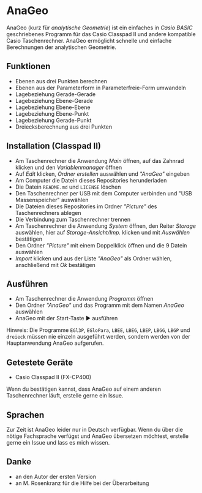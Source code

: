 AnaGeo
======
AnaGeo (kurz für *analytische Geometrie*) ist ein einfaches in *Casio BASIC* geschriebenes Programm für das Casio Classpad II und andere kompatible Casio Taschenrechner. AnaGeo ermöglicht schnelle und einfache Berechnungen der analytischen Geometrie.
## Funktionen ##
* Ebenen aus drei Punkten berechnen
* Ebenen aus der Parameterform in Parameterfreie-Form umwandeln
* Lagebeziehung Gerade-Gerade
* Lagebeziehung Ebene-Gerade
* Lagebeziehung Ebene-Ebene
* Lagebeziehung Ebene-Punkt
* Lagebeziehung Gerade-Punkt
* Dreiecksberechnung aus drei Punkten

## Installation (Classpad II) ##
* Am Taschenrechner die Anwendung *Main* öffnen, auf das Zahnrad klicken und den *Variablenmanager* öffnen
* Auf *Edit* klicken, *Ordner erstellen* auswählen und *"AnaGeo"* eingeben
* Am Computer die Datein dieses Repositories herunderladen 
* Die Datein `README.md` und `LICENSE` löschen
* Den Taschenrechner per USB mit dem Computer verbinden und "USB Massenspeicher" auswählen
* Die Dateien dieses Repositories im Ordner *"Picture"* des Taschenrechners ablegen
* Die Verbindung zum Taschenrechner trennen
* Am Taschenrechner die Anwendung *System* öffnen, den Reiter *Storage* auswählen, hier auf *Storage-Ansicht/Imp.* klicken und mit *Auswählen* bestätigen
* Den Ordner *"Picture"* mit einem Doppelklick öffnen und die 9 Datein auswählen
* *Import* klicken und aus der Liste *"AnaGeo"* als Ordner wählen, anschließend mit *Ok* bestätigen

## Ausführen ##
* Am Taschenrechner die Anwendung *Programm* öffnen
* Den Ordner *"AnaGeo"* und das Programm mit dem Namen *AnaGeo* auswählen
* AnaGeo mit der Start-Taste ▶ ausführen

Hinweis: Die Programme `EGl3P`, `EGloPara`, `LBEE`, `LBEG`, `LBEP`, `LBGG`, `LBGP` und `dreieck` müssen nie einzeln ausgeführt werden, sondern werden von der Hauptanwendung AnaGeo aufgerufen.

## Getestete Geräte ##
* Casio Classpad II (FX-CP400)

Wenn du bestätigen kannst, dass AnaGeo auf einem anderen Taschenrechner läuft, erstelle gerne ein Issue.

## Sprachen ##
Zur Zeit ist AnaGeo leider nur in Deutsch verfügbar. Wenn du über die nötige Fachsprache verfügst und AnaGeo übersetzen möchtest, erstelle gerne ein Issue und lass es mich wissen.

## Danke ##
* an den Autor der ersten Version
* an M. Rosenkranz für die Hilfe bei der Überarbeitung



